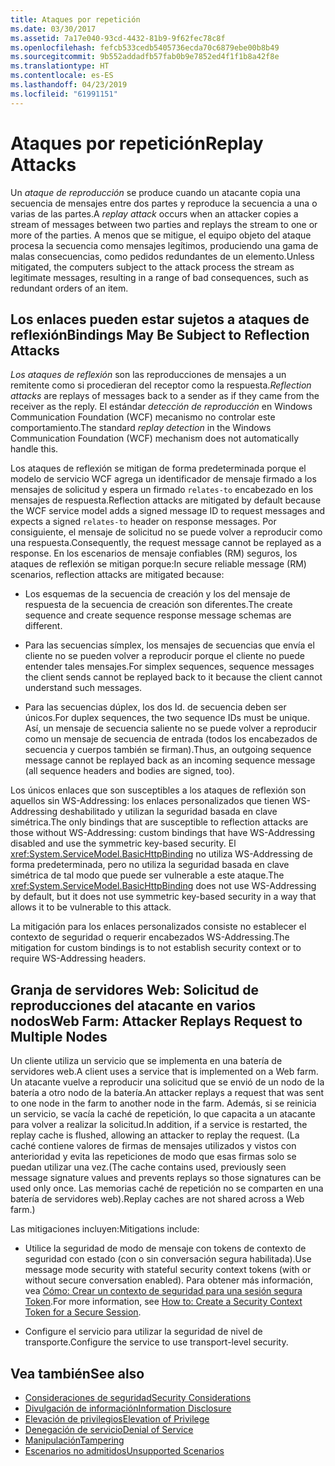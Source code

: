 ```yaml
---
title: Ataques por repetición
ms.date: 03/30/2017
ms.assetid: 7a17e040-93cd-4432-81b9-9f62fec78c8f
ms.openlocfilehash: fefcb533cedb5405736ecda70c6879ebe00b8b49
ms.sourcegitcommit: 9b552addadfb57fab0b9e7852ed4f1f1b8a42f8e
ms.translationtype: HT
ms.contentlocale: es-ES
ms.lasthandoff: 04/23/2019
ms.locfileid: "61991151"
---
```

# <a name="replay-attacks"></a><span data-ttu-id="718fc-102">Ataques por repetición</span><span class="sxs-lookup"><span data-stu-id="718fc-102">Replay Attacks</span></span>
<span data-ttu-id="718fc-103">Un *ataque de reproducción* se produce cuando un atacante copia una secuencia de mensajes entre dos partes y reproduce la secuencia a una o varias de las partes.</span><span class="sxs-lookup"><span data-stu-id="718fc-103">A *replay attack* occurs when an attacker copies a stream of messages between two parties and replays the stream to one or more of the parties.</span></span> <span data-ttu-id="718fc-104">A menos que se mitigue, el equipo objeto del ataque procesa la secuencia como mensajes legítimos, produciendo una gama de malas consecuencias, como pedidos redundantes de un elemento.</span><span class="sxs-lookup"><span data-stu-id="718fc-104">Unless mitigated, the computers subject to the attack process the stream as legitimate messages, resulting in a range of bad consequences, such as redundant orders of an item.</span></span>  
  
## <a name="bindings-may-be-subject-to-reflection-attacks"></a><span data-ttu-id="718fc-105">Los enlaces pueden estar sujetos a ataques de reflexión</span><span class="sxs-lookup"><span data-stu-id="718fc-105">Bindings May Be Subject to Reflection Attacks</span></span>  
 <span data-ttu-id="718fc-106">*Los ataques de reflexión* son las reproducciones de mensajes a un remitente como si procedieran del receptor como la respuesta.</span><span class="sxs-lookup"><span data-stu-id="718fc-106">*Reflection attacks* are replays of messages back to a sender as if they came from the receiver as the reply.</span></span> <span data-ttu-id="718fc-107">El estándar *detección de reproducción* en Windows Communication Foundation (WCF) mecanismo no controlar este comportamiento.</span><span class="sxs-lookup"><span data-stu-id="718fc-107">The standard *replay detection* in the Windows Communication Foundation (WCF) mechanism does not automatically handle this.</span></span>  
  
 <span data-ttu-id="718fc-108">Los ataques de reflexión se mitigan de forma predeterminada porque el modelo de servicio WCF agrega un identificador de mensaje firmado a los mensajes de solicitud y espera un firmado `relates-to` encabezado en los mensajes de respuesta.</span><span class="sxs-lookup"><span data-stu-id="718fc-108">Reflection attacks are mitigated by default because the WCF service model adds a signed message ID to request messages and expects a signed `relates-to` header on response messages.</span></span> <span data-ttu-id="718fc-109">Por consiguiente, el mensaje de solicitud no se puede volver a reproducir como una respuesta.</span><span class="sxs-lookup"><span data-stu-id="718fc-109">Consequently, the request message cannot be replayed as a response.</span></span> <span data-ttu-id="718fc-110">En los escenarios de mensaje confiables (RM) seguros, los ataques de reflexión se mitigan porque:</span><span class="sxs-lookup"><span data-stu-id="718fc-110">In secure reliable message (RM) scenarios, reflection attacks are mitigated because:</span></span>  
  
- <span data-ttu-id="718fc-111">Los esquemas de la secuencia de creación y los del mensaje de respuesta de la secuencia de creación son diferentes.</span><span class="sxs-lookup"><span data-stu-id="718fc-111">The create sequence and create sequence response message schemas are different.</span></span>  
  
- <span data-ttu-id="718fc-112">Para las secuencias símplex, los mensajes de secuencias que envía el cliente no se pueden volver a reproducir porque el cliente no puede entender tales mensajes.</span><span class="sxs-lookup"><span data-stu-id="718fc-112">For simplex sequences, sequence messages the client sends cannot be replayed back to it because the client cannot understand such messages.</span></span>  
  
- <span data-ttu-id="718fc-113">Para las secuencias dúplex, los dos Id. de secuencia deben ser únicos.</span><span class="sxs-lookup"><span data-stu-id="718fc-113">For duplex sequences, the two sequence IDs must be unique.</span></span> <span data-ttu-id="718fc-114">Así, un mensaje de secuencia saliente no se puede volver a reproducir como un mensaje de secuencia de entrada (todos los encabezados de secuencia y cuerpos también se firman).</span><span class="sxs-lookup"><span data-stu-id="718fc-114">Thus, an outgoing sequence message cannot be replayed back as an incoming sequence message (all sequence headers and bodies are signed, too).</span></span>  
  
 <span data-ttu-id="718fc-115">Los únicos enlaces que son susceptibles a los ataques de reflexión son aquellos sin WS-Addressing: los enlaces personalizados que tienen WS-Addressing deshabilitado y utilizan la seguridad basada en clave simétrica.</span><span class="sxs-lookup"><span data-stu-id="718fc-115">The only bindings that are susceptible to reflection attacks are those without WS-Addressing: custom bindings that have WS-Addressing disabled and use the symmetric key-based security.</span></span> <span data-ttu-id="718fc-116">El <xref:System.ServiceModel.BasicHttpBinding> no utiliza WS-Addressing de forma predeterminada, pero no utiliza la seguridad basada en clave simétrica de tal modo que puede ser vulnerable a este ataque.</span><span class="sxs-lookup"><span data-stu-id="718fc-116">The <xref:System.ServiceModel.BasicHttpBinding> does not use WS-Addressing by default, but it does not use symmetric key-based security in a way that allows it to be vulnerable to this attack.</span></span>  
  
 <span data-ttu-id="718fc-117">La mitigación para los enlaces personalizados consiste no establecer el contexto de seguridad o requerir encabezados WS-Addressing.</span><span class="sxs-lookup"><span data-stu-id="718fc-117">The mitigation for custom bindings is to not establish security context or to require WS-Addressing headers.</span></span>  
  
## <a name="web-farm-attacker-replays-request-to-multiple-nodes"></a><span data-ttu-id="718fc-118">Granja de servidores Web: Solicitud de reproducciones del atacante en varios nodos</span><span class="sxs-lookup"><span data-stu-id="718fc-118">Web Farm: Attacker Replays Request to Multiple Nodes</span></span>  
 <span data-ttu-id="718fc-119">Un cliente utiliza un servicio que se implementa en una batería de servidores web.</span><span class="sxs-lookup"><span data-stu-id="718fc-119">A client uses a service that is implemented on a Web farm.</span></span> <span data-ttu-id="718fc-120">Un atacante vuelve a reproducir una solicitud que se envió de un nodo de la batería a otro nodo de la batería.</span><span class="sxs-lookup"><span data-stu-id="718fc-120">An attacker replays a request that was sent to one node in the farm to another node in the farm.</span></span> <span data-ttu-id="718fc-121">Además, si se reinicia un servicio, se vacía la caché de repetición, lo que capacita a un atacante para volver a realizar la solicitud.</span><span class="sxs-lookup"><span data-stu-id="718fc-121">In addition, if a service is restarted, the replay cache is flushed, allowing an attacker to replay the request.</span></span> <span data-ttu-id="718fc-122">(La caché contiene valores de firmas de mensajes utilizados y vistos con anterioridad y evita las repeticiones de modo que esas firmas solo se puedan utilizar una vez.</span><span class="sxs-lookup"><span data-stu-id="718fc-122">(The cache contains used, previously seen message signature values and prevents replays so those signatures can be used only once.</span></span> <span data-ttu-id="718fc-123">Las memorias caché de repetición no se comparten en una batería de servidores web).</span><span class="sxs-lookup"><span data-stu-id="718fc-123">Replay caches are not shared across a Web farm.)</span></span>  
  
 <span data-ttu-id="718fc-124">Las mitigaciones incluyen:</span><span class="sxs-lookup"><span data-stu-id="718fc-124">Mitigations include:</span></span>  
  
- <span data-ttu-id="718fc-125">Utilice la seguridad de modo de mensaje con tokens de contexto de seguridad con estado (con o sin conversación segura habilitada).</span><span class="sxs-lookup"><span data-stu-id="718fc-125">Use message mode security with stateful security context tokens (with or without secure conversation enabled).</span></span> <span data-ttu-id="718fc-126">Para obtener más información, vea [Cómo: Crear un contexto de seguridad para una sesión segura Token](../../../../docs/framework/wcf/feature-details/how-to-create-a-security-context-token-for-a-secure-session.md).</span><span class="sxs-lookup"><span data-stu-id="718fc-126">For more information, see [How to: Create a Security Context Token for a Secure Session](../../../../docs/framework/wcf/feature-details/how-to-create-a-security-context-token-for-a-secure-session.md).</span></span>  
  
- <span data-ttu-id="718fc-127">Configure el servicio para utilizar la seguridad de nivel de transporte.</span><span class="sxs-lookup"><span data-stu-id="718fc-127">Configure the service to use transport-level security.</span></span>  
  
## <a name="see-also"></a><span data-ttu-id="718fc-128">Vea también</span><span class="sxs-lookup"><span data-stu-id="718fc-128">See also</span></span>

- [<span data-ttu-id="718fc-129">Consideraciones de seguridad</span><span class="sxs-lookup"><span data-stu-id="718fc-129">Security Considerations</span></span>](../../../../docs/framework/wcf/feature-details/security-considerations-in-wcf.md)
- [<span data-ttu-id="718fc-130">Divulgación de información</span><span class="sxs-lookup"><span data-stu-id="718fc-130">Information Disclosure</span></span>](../../../../docs/framework/wcf/feature-details/information-disclosure.md)
- [<span data-ttu-id="718fc-131">Elevación de privilegios</span><span class="sxs-lookup"><span data-stu-id="718fc-131">Elevation of Privilege</span></span>](../../../../docs/framework/wcf/feature-details/elevation-of-privilege.md)
- [<span data-ttu-id="718fc-132">Denegación de servicio</span><span class="sxs-lookup"><span data-stu-id="718fc-132">Denial of Service</span></span>](../../../../docs/framework/wcf/feature-details/denial-of-service.md)
- [<span data-ttu-id="718fc-133">Manipulación</span><span class="sxs-lookup"><span data-stu-id="718fc-133">Tampering</span></span>](../../../../docs/framework/wcf/feature-details/tampering.md)
- [<span data-ttu-id="718fc-134">Escenarios no admitidos</span><span class="sxs-lookup"><span data-stu-id="718fc-134">Unsupported Scenarios</span></span>](../../../../docs/framework/wcf/feature-details/unsupported-scenarios.md)
